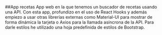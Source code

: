 ##App recetas
App web en la que tenemos un buscador de recetas usando una API.
Con esta app, profundizo en el uso de React Hooks y además empiezo a usar otras librerías externas como Material-UI para mostrar de forma dinámica la tarjeta o Axios para la llamada asíncrona de la API.
Para darle estilos he utilizado una hoja predefinida de estilos de Bootstrap.
